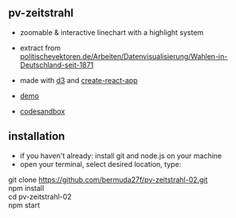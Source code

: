## pv-zeitstrahl

- zoomable & interactive linechart with a highlight system  
- extract from [politischevektoren.de/Arbeiten/Datenvisualisierung/Wahlen-in-Deutschland-seit-1871](https://politischevektoren.de/Arbeiten/Datenvisualisierung/Wahlen-in-Deutschland-seit-1871)

- made with [d3](https://github.com/d3/d3) and [create-react-app](https://github.com/facebook/create-react-app)  
- [demo](https://bermuda27f.github.io/pv-zeitstrahl-02/)
- [codesandbox](https://codesandbox.io/s/pv-zeitstrahl-xhrr83)

## installation

- if you haven't already: install git and node.js on your machine
- open your terminal, select desired location, type: 

git clone https://github.com/bermuda27f/pv-zeitstrahl-02.git  
npm install  
cd pv-zeitstrahl-02  
npm start  

